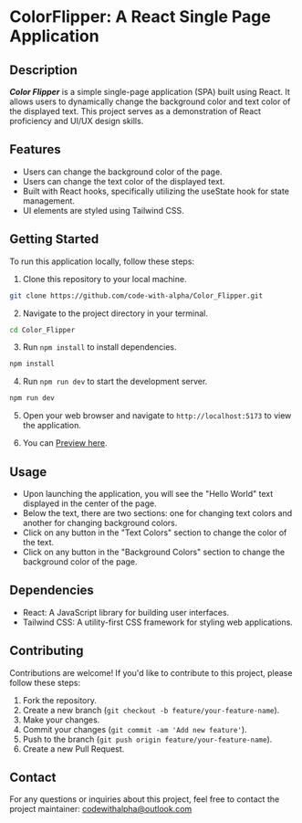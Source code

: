 # ColorFlipper: A React Single Page Application

## Description
_**Color Flipper**_ is a simple single-page application (SPA) built using React. It allows users to dynamically change the background color and text color of the displayed text. This project serves as a demonstration of React proficiency and UI/UX design skills.

## Features
- Users can change the background color of the page.
- Users can change the text color of the displayed text.
- Built with React hooks, specifically utilizing the useState hook for state management.
- UI elements are styled using Tailwind CSS.

## Getting Started
To run this application locally, follow these steps:
1. Clone this repository to your local machine.
```bash
git clone https://github.com/code-with-alpha/Color_Flipper.git
```
2. Navigate to the project directory in your terminal.
```bash
cd Color_Flipper
```
3. Run `npm install` to install dependencies.
```bash
npm install
```
4. Run `npm run dev` to start the development server.
```bash
npm run dev
```
5. Open your web browser and navigate to `http://localhost:5173` to view the application.

6. You can [Preview here](https://colorflipper-codewithalpha.vercel.app). 

## Usage
- Upon launching the application, you will see the "Hello World" text displayed in the center of the page.
- Below the text, there are two sections: one for changing text colors and another for changing background colors.
- Click on any button in the "Text Colors" section to change the color of the text.
- Click on any button in the "Background Colors" section to change the background color of the page.

## Dependencies
- React: A JavaScript library for building user interfaces.
- Tailwind CSS: A utility-first CSS framework for styling web applications.

## Contributing
Contributions are welcome! If you'd like to contribute to this project, please follow these steps:
1. Fork the repository.
2. Create a new branch (`git checkout -b feature/your-feature-name`).
3. Make your changes.
4. Commit your changes (`git commit -am 'Add new feature'`).
5. Push to the branch (`git push origin feature/your-feature-name`).
6. Create a new Pull Request.

## Contact
For any questions or inquiries about this project, feel free to contact the project maintainer: codewithalpha@outlook.com